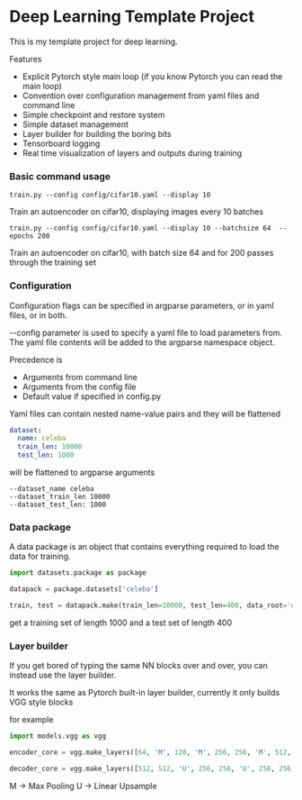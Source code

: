 # Deep Learning Template Project

This is my template project for deep learning.

Features

* Explicit Pytorch style main loop (if you know Pytorch you can read the main loop)
* Convention over configuration management from yaml files and command line
* Simple checkpoint and restore system
* Simple dataset management
* Layer builder for building the boring bits
* Tensorboard logging
* Real time visualization of layers and outputs during training

### Basic command usage
```commandline
train.py --config config/cifar10.yaml --display 10
```
Train an autoencoder on cifar10, displaying images every 10 batches

```commandline
train.py --config config/cifar10.yaml --display 10 --batchsize 64  --epochs 200 
```
Train an autoencoder on cifar10, with batch size 64 and for 200 passes through the training set

### Configuration

Configuration flags can be specified in argparse parameters, or in yaml files, or in both.

--config parameter is used to specify a yaml file to load parameters from.  The yaml file contents will be added to the 
argparse namespace object.

Precedence is
* Arguments from command line
* Arguments from the config file
* Default value if specified in config.py

Yaml files can contain nested name-value pairs and they will be flattened

```yaml
dataset:
  name: celeba
  train_len: 10000
  test_len: 1000
```

will be flattened to argparse arguments

```
--dataset_name celeba
--dataset_train_len 10000
--dataset_test_len: 1000
```

### Data package

A data package is an object that contains everything required to load the data for training.

```python
import datasets.package as package

datapack = package.datasets['celeba']

train, test = datapack.make(train_len=10000, test_len=400, data_root='data')

``` 

get a training set of length 1000 and a test set of length 400

### Layer builder

If you get bored of typing the same NN blocks over and over, you can instead use the layer builder.

It works the same as Pytorch built-in layer builder, currently it only builds VGG style blocks

for example

```python
import models.vgg as vgg

encoder_core = vgg.make_layers([64, 'M', 128, 'M', 256, 256, 'M', 512, 512, 'M', 512, 512, 'M'])

decoder_core = vgg.make_layers([512, 512, 'U', 256, 256, 'U', 256, 256, 'U', 128, 'U', 64, 'U'])
```

M -> Max Pooling
U -> Linear Upsample